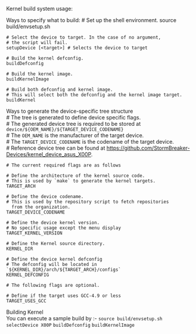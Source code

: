 Kernel build system usage:

Ways to specify what to build:
    # Set up the shell environment.
    source build/envsetup.sh

    # Select the device to target. In the case of no argument,
    # the script will fail.
    setupDevice [<target>] # Selects the device to target

    # Build the kernel defconfig.
    buildDefconfig

    # Build the kernel image.
    buildKernelImage

    # Build both defconfig and kernel image.
    # This will select both the defconfig and the kernel image target.
    buildKernel

Ways to generate the device-specific tree structure
<br>
    # The tree is generated to define device specific flags.
    <br>
    # The generated device tree is required to be stored at
    <br>
      `device/${OEM_NAME}/${TARGET_DEVICE_CODENAME}`
    <br>
    # The `OEM_NAME` is the manufacturer of the target device.
    <br>
    # The `TARGET_DEVICE_CODENAME` is the codename of the target device.
    <br>
    # Reference device tree can be found at https://github.com/StormBreaker-Devices/kernel_device_asus_X00P.

    # The current required flags are as follows

    # Define the architecture of the kernel source code.
    # This is used by `make` to generate the kernel targets.
    TARGET_ARCH

    # Define the device codename.
    # This is used by the repository script to fetch repositories
      from the organization.
    TARGET_DEVICE_CODENAME

    # Define the device kernel version.
    # No specific usage except the menu display
    TARGET_KERNEL_VERSION

    # Define the Kernel source directory.
    KERNEL_DIR

    # Define the device kernel defconfig
    # The defconfig will be located in `${KERNEL_DIR}/arch/${TARGET_ARCH}/configs`
    KERNEL_DEFCONFIG

    # The following flags are optional.

    # Define if the target uses GCC-4.9 or less
    TARGET_USES_GCC

  Building Kernel
  <br>
  You can execute a sample build by :-
  `source build/envsetup.sh`
  `selectDevice X00P`
  `buildDefconfig`
  `buildKernelImage`